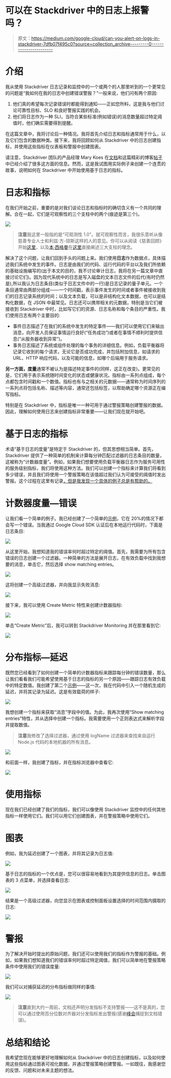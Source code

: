 # 可以在 Stackdriver 中的日志上报警吗？

> 原文：<https://medium.com/google-cloud/can-you-alert-on-logs-in-stackdriver-7dfb07f495c0?source=collection_archive---------0----------------------->

# 介绍

我从使用 Stackdriver 日志记录和监控中的一个或两个的人那里听到的一个更常见的问题是“我如何在我的日志中创建错误警报？”一般来说，他们问有两个原因:

1.  他们真的希望每次记录错误时都能得到通知——正如您所料，这是我与他们讨论可靠性目标、SLO 和良好警报实践的机会。
2.  他们将日志作为一种 SLI，当符合某些标准(例如错误)的消息数量超过特定阈值时，他们确实需要得到提醒。

在这篇文章中，我将讨论后一种情况。我将首先介绍日志和指标通常用于什么，以及它们包含的数据种类。接下来，我将回顾如何从 Stackdriver 中的日志创建指标，并使用这些指标在仪表板和警报中创建图表。

请注意，Stackdriver 团队的产品经理 Mary Koes 在[文档](https://cloud.google.com/logging/docs/logs-based-metrics/charts-and-alerts)和这篇精彩的博客[帖子](https://cloud.google.com/blog/products/gcp/extracting-value-from-your-logs-with-stackdriver-logs-based-metrics)中已经介绍了很多这方面的信息。然而，这是我试图用实际例子来创建一个连贯的故事，说明如何在 Stackdriver 中开始使用基于日志的指标。

# 日志和指标

在我们开始之前，重要的是对我们谈论日志和指标时的确切含义有一个共同的理解。合在一起，它们是可观察性的三个支柱中的两个(痕迹是第三个)。

![](img/1a2f5ce88a2080fb1d2f646d01971948.png)

> **注意**我这里一般指的是“可观测性 1.0”。就可观察性而言，我很乐意听从像慈善专业人士和利兹·方-琼斯这样的人的意见。你可以从阅读《慈善回顾》开始[这里](https://thenewstack.io/observability-a-3-year-retrospective/)，以及[本·西格曼](https://twitter.com/el_bhs)在[这里](https://lightstep.com/blog/three-pillars-zero-answers-towards-new-scorecard-observability/)直接阐述三大支柱的理念。

解决了这个问题，让我们回到手头的问题上来。我们使用**日志**作为数据点，具体描述我们系统中发生的事件。日志是由我们的代码、运行代码的平台以及我们所依赖的基础设施编写的(出于本文的目的，我不讨论审计日志，我将在另一篇文章中直接讨论它们)。因为现代系统中的日志是写入磁盘的文本日志文件的后代(有时仍然是),所以我认为日志条目(类似于日志文件中的一行)是日志记录的量子单元。一个条目通常由两部分组成——一个时间戳，表示事件发生的时间或者事件被接收到我们的日志记录系统的时间；以及文本负载，可以是非结构化文本数据，也可以是结构化数据，在 JSON 中最常见。日志还可以携带相关的元数据，特别是当它们被接收到 Stackdriver 中时，比如写它们的资源、日志名称和每个条目的严重性。我们使用日志有两个主要目的:

*   事件日志描述了在我们的系统中发生的特定事件——我们可以使用它们来输出消息，向开发人员保证事情运行良好(“任务成功”)或者在事情不顺利时提供信息(“从服务器收到异常”)。
*   事务日志描述了系统或组件处理的每个事务的详细信息。例如，负载平衡器将记录它收到的每个请求，无论它是否成功完成，并包括附加信息，如请求的 URL、HTTP 响应代码，以及可能的信息，如哪个后端用于服务请求。

**另一方面，度量**通常不被认为是描述特定事件的(同样，这正在改变)。更常见的是，它们用于表示系统随时间变化的状态或健康状况。指标由一系列点组成，每个点都包含时间戳和一个数值。指标也有与之相关的元数据——通常称为时间序列的一系列点将包括名称、描述等内容，通常还包括标签，以帮助确定哪个资源正在编写指标。

特别是在 Stackdriver 中，指标是唯一一种可用于通过警报策略创建警报的数据。因此，理解如何使用日志来创建指标非常重要——让我们现在就开始吧。

# 基于日志的指标

术语“基于日志的度量”是特定于 Stackdriver 的，但其思想相当简单。首先，Stackdriver 提供了一种简单的机制来计算每分钟匹配过滤器的日志条目的数量，这被称为“计数器度量”。例如，如果我们想要使用负载平衡器日志作为服务可用性的服务级别指标，我们将使用这种方法。我们可以创建一个指标来计算我们将看到多少错误，并且我们将使用一个警报策略在该值超过我们认为可接受的阈值时发出警报。这个过程在这里有记录[，但是我发现一个具体的例子总是有帮助的。](https://cloud.google.com/logging/docs/logs-based-metrics/counter-metrics)

# 计数器度量—错误

让我们看一个简单的例子。我已经创建了一个简单的[示例](https://github.com/yuriatgoogle/stack-doctor/blob/master/log-based-metrics/errors/errors.js)，它在 20%的情况下都会写一个错误。当我通过 Google Cloud SDK 认证后在本地运行代码时，下面是日志条目:

![](img/8901fbe060f807c7bce401d62c8c936c.png)

从这里开始，我想知道我的错误率何时超过特定的阈值。首先，我需要为所有包含错误的日志创建一个过滤器。一种简单的方法是展开日志，在有效负载中找到我想要的消息，单击它，然后选择 show matching entries。

![](img/e861c289215d615cd3e297efd5480f56.png)

这将创建一个高级过滤器，并向我显示失败消息:

![](img/169ddd5fbd83f2d8316464ae290f2670.png)

接下来，我可以使用 Create Metric 特性来创建计数器指标:

![](img/ecfd91322b30ab41ce4576c1a2724102.png)

单击“Create Metric”后，我可以转到 Stackdriver Monitoring 并在那里看到它:

![](img/2061cc8a991ec3a8323b4f1d952fa42c.png)

# 分布指标—延迟

既然您已经看到了如何创建一个简单的计数器指标来跟踪每分钟的错误数量，那么让我们看看我们可能希望使用基于日志的指标的另一个原因——跟踪日志有效负载中的特定数值。我创建了第二个[示例](https://github.com/yuriatgoogle/stack-doctor/blob/master/log-based-metrics/latency/latency.js)——这一次，我在代码中引入一个随机生成的延迟，并将其记录为延迟。这是有效载荷的样子:

![](img/2cefe98659ac3a5d8e428e53b05502cb.png)

我想创建一个指标来获取“消息”字段中的值。为此，我再次使用“Show matching entries”特性，并从选择中创建一个指标。我需要使用一个正则表达式来解析字段并提取数值。

> **注意**我修改了选择过滤器，通过使用 logName 过滤器来查找来自运行 Node.js 代码的本地机器的所有消息。

![](img/2f46f1ebe81f12307d7f0babaa676258.png)

和前面一样，我创建了指标，并在指标浏览器中查看它:

![](img/61dc42499145ad4896afa4e920a6a254.png)

# 使用指标

现在我们已经创建了我们的指标，我们可以像使用 Stackdriver 监控中的任何其他指标一样使用它们。我们可以用它们创建图表，并在警报策略中使用它们。

# 图表

例如，我为延迟创建了一个图表，并将其记录为日志值:

![](img/fc0d5a527df7b18eca959dd4c73942b8.png)

基于日志的指标的一个优点是，您可以很容易地看到为其提供信息的日志。单击图表的 3 点菜单，并选择查看日志:

![](img/c3176b5dc5a2cde5b9a3b4edbf0dc735.png)

结果是一个高级过滤器，向您显示在图表或控制面板设置选择的时间范围内摄取的日志:

![](img/e62e1922ce58f340214bc03fa88506e2.png)

# 警报

为了解决开始时提出的原始问题，我们还可以使用我们的指标作为警报的基础。例如，如果我们想知道我们的错误率何时超过特定阈值，我们可以简单地在警报策略条件中使用我们的错误度量:

![](img/477b72faedc9f4ef9f9a428064b9aea4.png)

我们可以对捕获延迟的分布指标做同样的事情:

![](img/319afaa85819e36cb80f38df98db2647.png)

> **注意**直到大约一周前，文档还声明分发指标不支持警报——这不是真的，您可以通过使用百分位数对齐器对分发指标发出警报(感谢[峰会](https://twitter.com/summitraj)捕捉到文档错误)。

# 总结和结论

我希望您现在能够更好地理解如何从 Stackdriver 中的日志创建指标，以及如何使用这些指标通过图表可视化数据，并通过警报策略创建警报。一如既往，我感谢您的反馈、问题和对未来主题的想法。